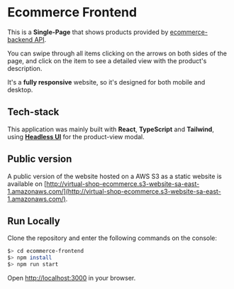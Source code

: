 # Ecommerce Frontend

This is a **Single-Page** that shows products provided by [ecommerce-backend API](https://github.com/nachito-schon/ecommerce-backend).

You can swipe through all items clicking on the arrows on both sides of the page, and click on the item to see a detailed view with the product's description.

It's a **fully responsive** website, so it's designed for both mobile and desktop.

## Tech-stack

This application was mainly built with **React**, **TypeScript** and **Tailwind**, using **[Headless UI](https://headlessui.com/)** for the product-view modal.

## Public version

A public version of the website hosted on a AWS S3 as a static website is available on [http://virtual-shop-ecommerce.s3-website-sa-east-1.amazonaws.com/](http://virtual-shop-ecommerce.s3-website-sa-east-1.amazonaws.com/).

## Run Locally

Clone the repository and enter the following commands on the console:

```bash
$> cd ecommerce-frontend
$> npm install
$> npm run start
```

Open [http://localhost:3000](http://localhost:3000) in your browser.
